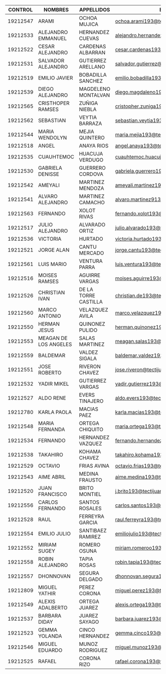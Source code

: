 | CONTROL  	| NOMBRES               	| APPELLIDOS           	| EMAIL                                    	| NICKNAME            	|
|----------	|-----------------------	|----------------------	|------------------------------------------	|---------------------	|
| 19212547 	| ARAMI                 	| OCHOA MUJICA         	| ochoa.arami193@tectijuana.edu.mx         	| ARAMIOCHOA          	|
| 19212533 	| ALEJANDRO EMMANUEL    	| HERNANDEZ CUEVAS     	| alejandro.hernandez193@tectijuana.edu.mx 	| ALINOKK             	|
| 19212522 	| CESAR ALEJANDRO       	| CARDENAS ALBARRAN    	| cesar.cardenas193@tectijuana.edu.mx      	| RASEC1311           	|
| 19212531 	| SALVADOR ALEJANDRO    	| GUTIERREZ ARELLANO   	| salvador.gutierrez@tectijuana.edu.mx     	| SALV4GU             	|
| 19212519 	| EMILIO JAVIER         	| BOBADILLA SANCHEZ    	| emilio.bobadilla193@tectijuana.edu.mx    	| EMILIO              	|
| 19212539 	| DIEGO ALEJANDRO       	| MAGDELENO MONTALVAN  	| diego.magdaleno193@tectijuana.edu.mx     	| DMM149              	|
| 19212565 	| CRISTHOPER RAMSES     	| ZUÑIGA NIEBLA        	| cristopher.zuniga193@tectijuana.edu.mx   	| RAMUNODOS           	|
| 19212562 	| SEBASTIAN             	| VEYTIA BARRAZA       	| sebastian.veytia193@tectijuana.edu.mx    	| VEYTIA2509          	|
| 19212544 	| MARIA WENDOLYN        	| MEJIA QUINTERO       	| maria.mejia193@tectijuana.edu.mx         	| WENDO               	|
| 19212518 	| ANGEL                 	| ANAYA RIOS           	| angel.anaya193@tectijuana.edu.mx         	| ANAYARIOSANGEL      	|
| 19212535 	| CUAUHTEMOC            	| HUACUJA VERDUGO      	| cuauhtemoc.huacuja193@tectijuana.edu.mx  	| CUAUHTEMOC          	|
| 19212530 	| GABRIELA DENISSE      	| GUERRERO CORDOVA     	| gabriela.guerrero193@tectijuana.edu.mx   	| GABRIELADENISSE     	|
| 19212542 	| AMEYALI               	| MARTINEZ MENDOZA     	| ameyali.martinez193@tectijuana.edu.mx       	| AMEYALI-MM          	|
| 19212541 	| ALVARO ALEJANDRO      	| MARTINEZ CAMACHO     	| alvaro.martinez913@tectijuana.edu.mx     	| ALVARO.MARTINEZ913  	|
| 19212563 	| FERNANDO              	| XOLOT RIVAS          	| fernando.xolot193@tectijuana.edu.mx      	| THEXOLOT            	|
| 19212517 	| JULIO ALEJANDRO       	| ALVARADO ORTIZ       	| julio.alvarado193@tectijuana.edu.mx      	| POWEROFCORN         	|
| 19212536 	| VICTORIA              	| HURTADO              	| victoria.hurtado193@tectijuana.edu.mx    	| VICTORIA2323        	|
| 19212521 	| JORGE ALAN            	| CANTU MERCADO        	| jorge.cantu193@tectijuana.edu.mx         	| YJIKUH              	|
| 19212561 	| LUIS MARIO            	| VENTURA PARRA        	| luis.ventura193@tectijuana.edu.mx        	| V3NTURA94           	|
| 19212516 	| MOISES RAMSES         	| AGUIRRE VARGAS       	| moises.aguirre193@tectijuana.edu.mx      	| SESAGUI             	|
| 19212526 	| CHRISTIAN IVAN        	| DE LA TORRE CASTILLA 	| christian.de193@tectijuana.edu.mx        	| DIOSITO14           	|
| 19212560 	| MARCO ANTONIO         	| VELAZQUEZ AVILA      	| marco.velazquez193@tectijuana.edu.mx     	| MARCOCANCIONPIZARRA 	|
| 19212550 	| HERMAN JESUS          	| QUINONEZ PULIDO      	| herman.quinonez193@tectijuana.edu.mx     	| HERMANCONH          	|
| 19212553 	| MEAGAN DE LOS ANGELES 	| SALAS MARTINEZ       	| meagan.salas193@tectijuana.edu.mx        	| MEAGAN              	|
| 19212559 	| BALDEMAR              	| VALDEZ SIGALA        	| baldemar.valdez193@tectijuana.edu.mx     	| BALDEMAR3           	|
| 19212551 	| JOSE ROBERTO          	| RIVERON CHAVEZ       	| jose.riveron@tectijuana.edu.mx           	| R1V3R0N             	|
| 19212532 	| YADIR MIKEL           	| GUTIERREZ VARGAS     	| yadir.gutierrez193@tectijuana.edu.mx     	| MIKAILGV            	|
| 19212527 	| ALDO RENE             	| EVERS TINAJERO       	| aldo.evers193@tectijuana.edu.mx          	| EVERS329            	|
| 19212780 	| KARLA PAOLA           	| MACIAS PAEZ          	| karla.macias193@tectijuana.edu.mx        	| KARLILLAPMPP        	|
| 19212548 	| MARIA FERNANDA        	| ORTEGA CHIQUITO      	| maria.ortega193@tectijuana.edu.mx        	| MAFE17              	|
| 19212534 	| FERNANDO              	| HERNANDEZ VAZQUEZ    	| fernando.hernandez193@tectijuana.edu.mx  	| TIDUSG              	|
| 19212538 	| TAKAHIRO              	| KOHAMA CHAVEZ        	| takahiro.kohama193@tectijuana.edu.mx     	| TAKACHAIRO1         	|
| 19212529 	| OCTAVIO               	| FRIAS AVINA          	| octavio.frias193@tectijuana.edu.mx       	| FRIAS-U             	|
| 19212543 	| AIME ABRIL            	| MEDINA FRAUSTO       	| aime.medina193@tectijuana.edu.mx         	| AIMEMEF             	|
| 19212520 	| JUAN FRANCISCO        	| BRITO MONTIEL        	| j.brito193@tectijuana.edu.mx             	| BRITO090            	|
| 19212556 	| CARLOS FERNANDO       	| SANTOS ROSALES       	| carlos.santos193@tectijuana.edu.mx       	| CFSR1               	|
| 19212528 	| RAUL                  	| FERREYRA GARCIA      	| raul.ferreyra193@tectijuana.edu.mx       	| FERREYRA99          	|
| 19212554 	| EMILIO JULIO          	| SANTIBAEZ RAMIREZ    	| emiliojulio193@tectijuana.edu.mx         	| TBONE2712           	|
| 19212552 	| MIRIAM SUGEY          	| ROMERO OSUNA         	| miriam.romeroo193@tectijuana.edu.mx      	| YAYAAR              	|
| 19212558 	| ROBIN ALEJANDRO       	| TAPIA ROSAS          	| robin.tapia193@tectijuana.edu.mx         	| TAPI-HASH           	|
| 19212557 	| DHONNOVAN             	| SEGURA DELGADO       	| dhonnovan.segura193@tectijuana.edu.mx    	| DHONNOVAN           	|
| 19212809 	| MIGUEL YATHIR         	| PEREZ CORONA         	| miguel.perez193@tectijuana.edu.mx        	| YATHIRPEPS          	|
| 19212549 	| ALEXIS ADALBERTO      	| ORTEGA JUAREZ        	| alexis.ortega193@tectijuana.edu.mx       	| ALEX-1201ORTEGAJU   	|
| 19212537 	| BARBARA DIDAY         	| JUAREZ SAYAGO        	| barbara.juarez193@tectijuana.edu.mx      	| DIDAY114            	|
| 19212523 	| GEMMA YOLANDA         	| CINCO HERNANDEZ      	| gemma.cinco193@tectijuana.edu.mx         	| GEMMA5              	|
| 19212546 	| MIGUEL EDUARDO        	| MUNOZ RODRIGUEZ      	| miguel.munoz193@tectijuana.edu.mx        	| MURZCH              	|
| 19212525 	| RAFAEL                	| CORONA RIZO          	| rafael.corona193@tectijuana.edu.mx       	| RAFAEL              	|

